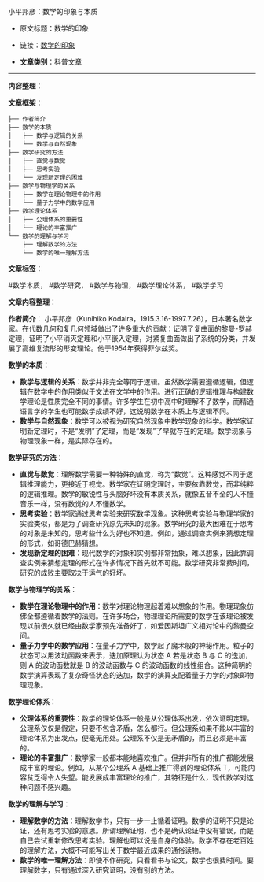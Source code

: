 小平邦彦：数学的印象与本质
- 原文标题：数学的印象
- 链接：[数学的印象](https://mp.weixin.qq.com/s/STTo1hp-O8LpVQwic8DLDg)

- **文章类别**：科普文章

---

**内容整理**：

**文章框架**：
```
├── 作者简介
├── 数学的本质
│   ├── 数学与逻辑的关系
│   └── 数学与自然现象
├── 数学研究的方法
│   ├── 直觉与数觉
│   ├── 思考实验
│   └── 发现新定理的困难
├── 数学与物理学的关系
│   ├── 数学在理论物理中的作用
│   └── 量子力学中的数学应用
├── 数学理论体系
│   ├── 公理体系的重要性
│   └── 理论的丰富推广
└── 数学的理解与学习
    ├── 理解数学的方法
    └── 数学的唯一理解方法
```

**文章标签**：

#数学本质， #数学研究， #数学与物理， #数学理论体系， #数学学习

**文章内容整理**：

**作者简介**：
小平邦彦（Kunihiko Kodaira，1915.3.16-1997.7.26），日本著名数学家。在代数几何和复几何领域做出了许多重大的贡献：证明了复曲面的黎曼-罗赫定理，证明了小平消灭定理和小平嵌入定理，对紧复曲面做出了系统的分类，并发展了高维复流形的形变理论。他于1954年获得菲尔兹奖。

**数学的本质**：
- **数学与逻辑的关系**：数学并非完全等同于逻辑。虽然数学需要遵循逻辑，但逻辑在数学中的作用类似于文法在文学中的作用。进行正确的逻辑推理与构建数学理论是性质完全不同的事情。许多学生在初中高中时理解不了数学，而精通语言学的学生也可能数学成绩不好，这说明数学在本质上与逻辑不同。
- **数学与自然现象**：数学可以被视为研究自然现象中数学现象的科学。数学家证明新定理时，不是“发明”了定理，而是“发现”了早就存在的定理。数学现象与物理现象一样，是实际存在的。

**数学研究的方法**：
- **直觉与数觉**：理解数学需要一种特殊的直觉，称为“数觉”。这种感觉不同于逻辑推理能力，更接近于视觉。数学家在证明定理时，主要依靠数觉，而非纯粹的逻辑推理。数学的敏锐性与头脑好坏没有本质关系，就像五音不全的人不懂音乐一样，没有数觉的人不懂数学。
- **思考实验**：数学家通过思考实验来研究数学现象。这种思考实验与物理学家的实验类似，都是为了调查研究原先未知的现象。数学研究的最大困难在于思考的对象是未知的，思考些什么为好也不知道。例如，通过调查实例来猜想定理的形式，如哥德巴赫猜想。
- **发现新定理的困难**：现代数学的对象和实例都非常抽象，难以想象，因此靠调查实例来猜想定理的形式在许多情况下首先就不可能。数学研究非常费时间，研究的成败主要取决于运气的好坏。

**数学与物理学的关系**：
- **数学在理论物理中的作用**：数学对理论物理起着难以想象的作用。物理现象仿佛全都遵循着数学的法则。在许多场合，物理理论所需要的数学在该理论被发现以前很久就已经由数学家预先准备好了，如爱因斯坦广义相对论中的黎曼空间。
- **量子力学中的数学应用**：在量子力学中，数学起了魔术般的神秘作用。粒子的状态可以用波动函数来表示，迭加原理认为状态 A 若是状态 B 与 C 的迭加，则 A 的波动函数就是 B 的波动函数与 C 的波动函数的线性组合。这种简明的数学演算表现了复杂奇怪状态的迭加，数学的演算支配着量子力学的对象即物理现象。

**数学理论体系**：
- **公理体系的重要性**：数学的理论体系一般是从公理体系出发，依次证明定理。公理系仅仅是假定，只要不包含矛盾，怎么都行。但公理系如果不能以丰富的理论体系为出发点，便毫无用处。公理系不仅是无矛盾的，而且必须是丰富的。
- **理论的丰富推广**：数学家一般都本能地喜欢推广。但并非所有的推广都能发展成丰富的理论。例如，从某个公理系 A 基础上推广得到的理论体系 T，可能内容贫乏得令人失望。能发展成丰富理论的推广，其特征是什么，现代数学对这种问题不感兴趣。

**数学的理解与学习**：
- **理解数学的方法**：理解数学书，只有一步一止循着证明。数学的证明不只是论证，还有思考实验的意思。所谓理解证明，也不是确认论证中没有错误，而是自己尝试重新修改思考实验。理解也可以说是自身的体验。数学不存在老百姓的理解方法，大概不可能写出关于数学最近成果的通俗读物。
- **数学的唯一理解方法**：即使不作研究，只看看书与论文，数学也很费时间。要理解数学，只有通过深入研究证明，没有别的方法。
